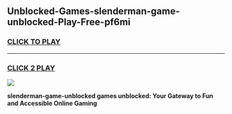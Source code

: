 
## Unblocked-Games-slenderman-game-unblocked-Play-Free-pf6mi
<h3>
<a href="https://premium76.site?title=slenderman-game-unblocked&ref=23A">CLICK TO PLAY</a></h3>
<hr>

<h3>
<a href="https://premium76.site?title=slenderman-game-unblocked&ref=23A">CLICK 2 PLAY</a>
  
</h3>

<a href="https://premium76.site?title=slenderman-game-unblocked&ref=23A"><img src="https://clearcache.store/games.png"></a>


**slenderman-game-unblocked games unblocked: Your Gateway to Fun and Accessible Online Gaming**
